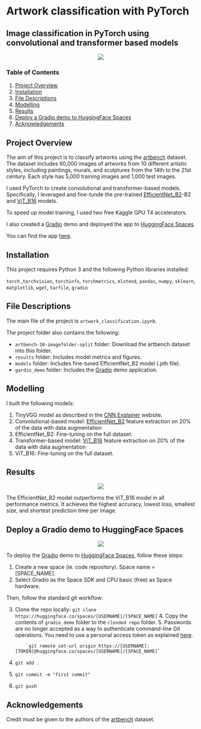 # Artwork classification with PyTorch

## Image classification in PyTorch using convolutional and transformer based models

<div align="center">
  <img src="https://github.com/AlaGrine/Artwork_classification_in_PyTorch/blob/main/results/fig_Artbench.png" >
</div>

### Table of Contents

1. [Project Overview](#overview)
2. [Installation](#installation)
3. [File Descriptions](#file_descriptions)
4. [Modelling](#modelling)
5. [Results](#results)
6. [Deploy a Gradio demo to HuggingFace Spaces](#gradio_demo)
7. [Acknowledgements](#ack)

## Project Overview <a name="overview"></a>

The aim of this project is to classify artworks using the [artbench](https://github.com/liaopeiyuan/artbench) dataset. The dataset includes 60,000 images of artworks from 10 different artistic styles, including paintings, murals, and sculptures from the 14th to the 21st century. Each style has 5,000 training images and 1,000 test images.

I used PyTorch to create convolutional and transformer-based models. Specifically, I leveraged and fine-tunde the pre-trained [EfficientNet_B2](https://pytorch.org/vision/stable/models/generated/torchvision.models.efficientnet_b2.html#torchvision.models.efficientnet_b2)-B2 and [ViT_B16](https://pytorch.org/vision/stable/models/generated/torchvision.models.vit_b_16.html?highlight=vit#torchvision.models.vit_b_16) models.

To speed up model training, I used two free Kaggle GPU T4 accelerators.

I also created a [Gradio](https://www.gradio.app/) demo and deployed the app to [HuggingFace Spaces](https://huggingface.co/spaces).

You can find the app [here](https://huggingface.co/spaces/AlaGrine/Artwork_classifier).

## Installation <a name="installation"></a>

This project requires Python 3 and the following Python libraries installed:

`torch` ,`torchvision`, `torchinfo`, `torchmetrics`, `mlxtend`, `pandas`, `numpy`, `sklearn`, `matplotlib`, `wget`, `tarfile`, `gradio`

## File Descriptions <a name="file_descriptions"></a>

The main file of the project is `artwork_classification.ipynb`.

The project folder also contains the following:

- `artbench-10-imagefolder-split` folder: Download the artbench dataset into this folder.
- `results` folder: Includes model metrics and figures.
- `models` folder: Includes fine-tuned EfficientNet_B2 model (.pth file).
- `gardio_demo` folder: Includes the [Gradio](https://www.gradio.app/) demo application.

## Modelling <a name="modelling"></a>

I built the following models:

1. TinyVGG model as described in the [CNN Explainer](https://poloclub.github.io/cnn-explainer/) website.
2. Convolutional-based model: [EfficientNet_B2](https://pytorch.org/vision/stable/models/generated/torchvision.models.efficientnet_b2.html#torchvision.models.efficientnet_b2) feature extraction on 20% of the data with data augmentation
3. EfficientNet_B2: Fine-tuning on the full dataset.
4. Transformer-based model: [ViT_B16](https://pytorch.org/vision/stable/models/generated/torchvision.models.vit_b_16.html?highlight=vit#torchvision.models.vit_b_16) feature extraction on 20% of the data with data augmentation
5. ViT_B16: Fine-tuning on the full dataset.

## Results<a name="results"></a>

<div align="center">
  <img src="https://github.com/AlaGrine/Artwork_classification_in_PyTorch/blob/main/results/fig_inference-speed-vs-accuracy.jpg" >
</div>

The EfficientNet_B2 model outperforms the ViT_B16 model in all performance metrics. It achieves the highest accuracy, lowest loss, smallest size, and shortest prediction time per image.

## Deploy a Gradio demo to HuggingFace Spaces <a name="gradio_demo"></a>

<div align="center">
  <img src="https://github.com/AlaGrine/Artwork_classification_in_PyTorch/blob/main/results/fig_gradio_demo.png" >
</div>

To deploy the [Gradio](https://www.gradio.app/) demo to [HuggingFace Spaces](https://huggingface.co/spaces), follow these steps:

1.  Create a new space (ie. code repository). Space name = [SPACE_NAME].
2.  Select Gradio as the Space SDK and CPU basic (free) as Space hardware.

Then, follow the standard git workflow:

3.  Clone the repo locally: `git clone https://huggingface.co/spaces/[USERNAME]/[SPACE_NAME]` 4. Copy the contents of `gradio_demo` folder to the `clonded repo` folder. 5. Passwords are no longer accepted as a way to authenticate command-line Git operations. You need to use a personal access token as explained [here](https://huggingface.co/blog/password-git-deprecation).

            `git remote set-url origin https://[USERNAME]:[TOKEN]@huggingface.co/spaces/[USERNAME]/[SPACE_NAME]`

4.  `git add .`
5.  `git commit -m "first commit"`
6.  `git push`

## Acknowledgements <a name="ack"></a>

Credit must be given to the authors of the [artbench](https://github.com/liaopeiyuan/artbench) dataset.
